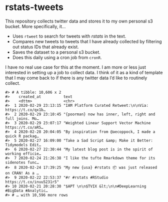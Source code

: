 
<!-- README.md is generated from README.Rmd. Please edit that file -->

# rstats-tweets

<!-- badges: start -->

<!-- badges: end -->

This repository collects twitter data and stores it to my own personal
s3 bucket. More specifically, it…

  - Uses `rtweet` to search for tweets with *rstats* in the text.
  - Compares new tweets to tweets that I have already collected by
    filtering out status IDs that already exist.
  - Saves the dataset to a personal s3 bucket.
  - Does this daily using a cron job from `cronR`.

I have no real use case for this at the moment. I am more or less just
interested in setting up a job to collect data. I think of it as a kind
of template that I may come back to if there is any twitter data I’d
like to routinely collect.

    #> # A tibble: 10,606 x 2
    #>    created_at          text                                                     
    #>    <dttm>              <chr>                                                    
    #>  1 2020-02-29 23:13:15 "IAM Platform Curated Retweet:\n\nVia: https://t.co/qx1b…
    #>  2 2020-02-29 23:10:45 "{poorman} now has inner, left, right and full joins. Mo…
    #>  3 2020-02-29 23:07:17 "Weighted Linear Support Vector Machine https://t.co/aR5…
    #>  4 2020-02-28 20:04:05 "By inspiration from @aecoppock, I made a quick R packag…
    #>  5 2020-02-27 16:09:00 "Take a Sad Script &amp; Make it Better: Tidymodels Edit…
    #>  6 2020-02-27 22:30:44 "My latest blog post is in the spirit of working efficie…
    #>  7 2020-02-24 21:26:38 "I like the tufte Rmarkdown theme for its sidenotes func…
    #>  8 2020-02-24 17:39:25 "My new {usa} #rstats 📦 was just released on CRAN! As a …
    #>  9 2020-02-22 22:53:37 "#r #rstats #RStudio https://t.co/inuu5231r5"            
    #> 10 2020-02-21 20:28:30 "$APT \n\n$TVIX &lt;\n\n#DeepLearning #BigData #Analytic…
    #> # … with 10,596 more rows
